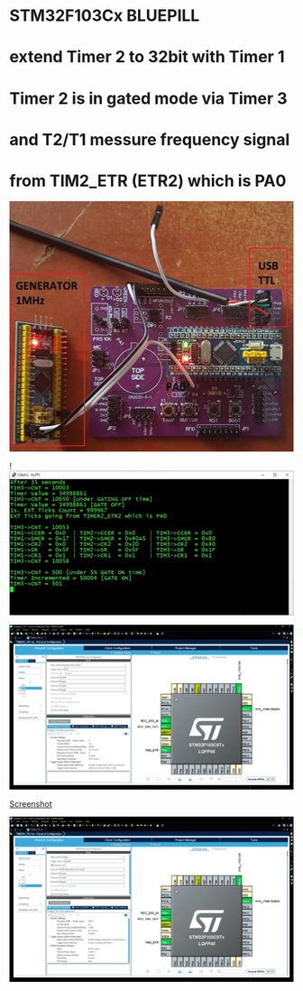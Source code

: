 # STM32F103Cx BLUEPILL

# extend Timer 2 to 32bit with Timer 1
# Timer 2 is in gated mode via Timer 3
# and T2/T1 messure frequency signal
# from TIM2_ETR (ETR2) which is PA0


![Screenshot](/PICTURES/real_app.jpg)

!![Screenshot](/PICTURES/CONSOLE.png)

![Screenshot](/PICTURES/TIM1.jpg)

[Screenshot](/PICTURES/TIM2.jpg)

![Screenshot](/PICTURES/TIM3.jpg)
